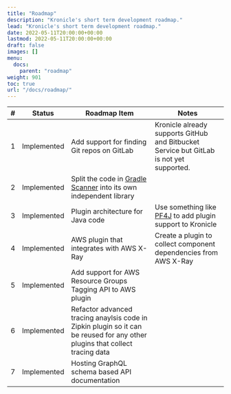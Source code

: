 ```yaml
---
title: "Roadmap"
description: "Kronicle's short term development roadmap."
lead: "Kronicle's short term development roadmap."
date: 2022-05-11T20:00:00+00:00
lastmod: 2022-05-11T20:00:00+00:00
draft: false
images: []
menu:
  docs:
    parent: "roadmap"
weight: 901
toc: true
url: "/docs/roadmap/"
---
```



| #   | Status      | Roadmap Item                                                                                                                                                                         | Notes                                                                                     |
|-----|-------------|--------------------------------------------------------------------------------------------------------------------------------------------------------------------------------------|-------------------------------------------------------------------------------------------|
| 1   | Implemented | Add support for finding Git repos on GitLab                                                                                                                                          | Kronicle already supports GitHub and Bitbucket Service but GitLab is not yet supported.   |
| 2   | Implemented | Split the code in [Gradle Scanner](https://github.com/kronicle-tech/kronicle/tree/main/service/src/main/java/tech/kronicle/service/scanners/gradle) into its own independent library |                                                                                           |
| 3   | Implemented | Plugin architecture for Java code                                                                                                                                                    | Use something like [PF4J](https://github.com/pf4j/pf4j) to add plugin support to Kronicle |
| 4   | Implemented | AWS plugin that integrates with AWS X-Ray                                                                                                                                            | Create a plugin to collect component dependencies from AWS X-Ray                          |
| 5   | Implemented | Add support for AWS Resource Groups Tagging API to AWS plugin                                                                                                                        |                                                                                           |
| 6   | Implemented | Refactor advanced tracing anaylsis code in Zipkin plugin so it can be reused for any other plugins that collect tracing data                                                         |                                                                                           |
| 7   | Implemented | Hosting GraphQL schema based API documentation                                                                                                                                       |                                                                                           |
